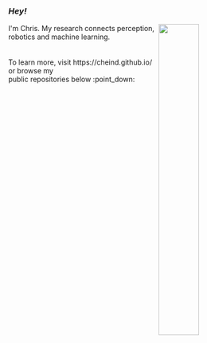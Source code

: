 ### *Hey!* 

<img align="right" src="https://github-readme-stats.vercel.app/api?username=cheind" width="40%">
I'm Chris. My research connects perception, robotics and machine learning.<br><br><br>
To learn more, visit https://cheind.github.io/ or browse my <br> public repositories below :point_down:</p>

